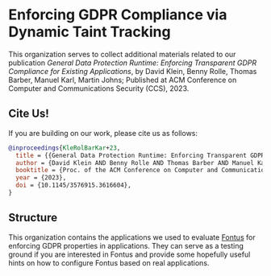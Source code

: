 # Enforcing GDPR Compliance via Dynamic Taint Tracking

This organization serves to collect additional materials related to our publication *General Data Protection Runtime: Enforcing Transparent GDPR Compliance for Existing Applications*, by David Klein, Benny Rolle, Thomas Barber, Manuel Karl, Martin Johns; Published at ACM Conference on Computer and Communications Security (CCS), 2023.

## Cite Us!
If you are building on our work, please cite us as follows:

```bibtex
@inproceedings{KleRolBarKar+23,
  title = {{General Data Protection Runtime: Enforcing Transparent GDPR Compliance for Existing Applications}},
  author = {David Klein AND Benny Rolle AND Thomas Barber AND Manuel Karl AND Martin Johns},
  booktitle = {Proc. of the ACM Conference on Computer and Communications Security (CCS)},
  year = {2023},
  doi = {10.1145/3576915.3616604},
}
```

## Structure

This organization contains the applications we used to evaluate [Fontus](https://github.com/SAP/project-fontus) for enforcing GDPR properties in applications. They can serve as a testing ground if you are interested in Fontus and provide some hopefully useful hints on how to configure Fontus based on real applications.
